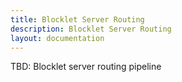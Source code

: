 ```yaml
---
title: Blocklet Server Routing
description: Blocklet Server Routing
layout: documentation
---
```


TBD: Blocklet server routing pipeline
